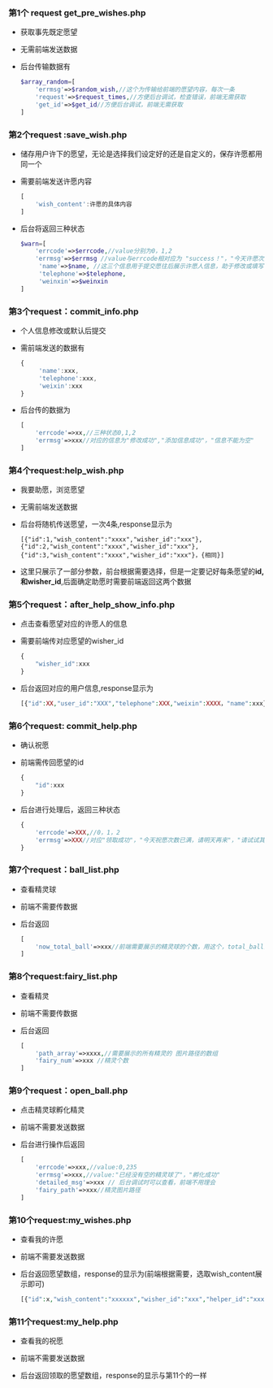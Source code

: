
### 第1个 request get_pre_wishes.php

* 获取事先既定愿望

* 无需前端发送数据

* 后台传输数据有

  ```php
  $array_random=[
      'errmsg'=>$random_wish,//这个为传输给前端的愿望内容，每次一条
      'request'=>$request_times,//方便后台调试，检查错误，前端无需获取
      'get_id'=>$get_id//方便后台调试，前端无需获取
  ]
  ```

### 第2个request :save_wish.php

* 储存用户许下的愿望，无论是选择我们设定好的还是自定义的，保存许愿都用同一个

* 需要前端发送许愿内容

  ```javascript
  [
      'wish_content':许愿的具体内容
  ]
  ```

* 后台将返回三种状态

  ```php
  $warn=[
      'errcode'=>$errcode,//value分别为0，1,2
      'errmsg'=>$errmsg //value与errcode相对应为 "success！"，"今天许愿次数已满，请明天再来"，"输入的内容不能为空"
       'name'=>$name, //这三个信息用于提交愿往后展示许愿人信息，助于修改或填写
       'telephone'=>$telephone,
       'weinxin'=>$weinxin
  ]
  ```





### 第3个request：commit_info.php

* 个人信息修改或默认后提交

* 需前端发送的数据有

  ```javascript
  {
       'name':xxx,
       'telephone':xxx,
       'weixin':xxx
  }
  ```

* 后台传的数据为

  ```php
  [
      'errcode'=>xx,//三种状态0,1,2
      'errmsg'=>xxx//对应的信息为"修改成功","添加信息成功"，"信息不能为空"
  ]
  ```

  

### 第4个request:help_wish.php

* 我要助愿，浏览愿望

* 无需前端发送数据

* 后台将随机传送愿望，一次4条,response显示为

  ```
  [{"id":1,"wish_content":"xxxx","wisher_id":"xxx"},{"id":2,"wish_content":"xxxx","wisher_id":"xxx"},{"id":3,"wish_content":"xxxx","wisher_id":"xxx"}，{相同}]
  ```

* 这里只展示了一部分参数，前台根据需要选择，但是一定要记好每条愿望的**id,和wisher_id**,后面确定助愿时需要前端返回这两个数据

  
### 第5个request：after_help_show_info.php

* 点击查看愿望对应的许愿人的信息

* 需要前端传对应愿望的wisher_id

  ```javascript
  {
      "wisher_id":xxx   
  }
  ```


* 后台返回对应的用户信息,response显示为

  ```php
  [{"id":XX,"user_id":"XXX","telephone":XXX,"weixin":XXXX，"name":xxx}]
  ```



### 第6个request: commit_help.php

* 确认祝愿

* 前端需传回愿望的id

  ```javascript
  {
      "id":xxx
  }
  ```

* 后台进行处理后，返回三种状态

  ```php
  {
      'errcode'=>XXX,//0，1，2
      'errmsg'=>XXX//对应"领取成功"，"今天祝愿次数已满，请明天再来"，"请试试其它愿望(与他人助愿冲突)"
  }
  ```



### 第7个request：ball_list.php

* 查看精灵球

* 前端不需要传数据

* 后台返回

  ```php
  [
      'now_total_ball'=>xxx//前端需要展示的精灵球的个数，用这个，total_ball的那个不用
  ]
  ```



### 第8个request:fairy_list.php

* 查看精灵

* 前端不需要传数据

* 后台返回

  ```php
  [
      'path_array'=>xxxx,//需要展示的所有精灵的 图片路径的数组
      'fairy_num'=>xxx //精灵个数
  ]
  ```

  

### 第9个request：open_ball.php

* 点击精灵球孵化精灵

* 前端不需要发送数据

* 后台进行操作后返回

  ```php
  [
      'errcode'=>xxx,//value:0,235
      'errmsg'=>xxx,//value:"已经没有空的精灵球了"，"孵化成功"
      'detailed_msg'=>xxx // 后台调试时可以查看，前端不用理会
      'fairy_path'=>xxx//精灵图片路径
  ]
  ```

  

### 第10个request:my_wishes.php

* 查看我的许愿

* 前端不需要发送数据

* 后台返回愿望数组，response的显示为(前端根据需要，选取wish_content展示即可)

  ```php
  [{"id":x,"wish_content":"xxxxxx","wisher_id":"xxx","helper_id":"xxxx","situation":"xxxx","helper_open":"xxx","ball_path":"NULL","fairy_path":"NULL","time":"xxxx"},{"id":x,"wish_content":"xxxxxx","wisher_id":"xxx","helper_id":"xxxx","situation":"xxxx","helper_open":"xxx","ball_path":"NULL","fairy_path":"NULL","time":"xxxx"},....,...]
  ```

  

### 第11个request:my_help.php

* 查看我的祝愿

* 前端不需要发送数据

* 后台返回领取的愿望数组，response的显示与第11个的一样

